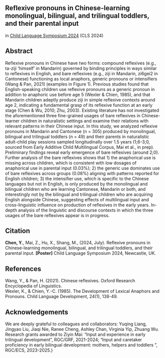 ## Reflexive pronouns in Chinese-learning monolingual, bilingual, and trilingual toddlers, and their parental input

in [Child Language Symposium 2024](https://blogs.ncl.ac.uk/cls2024/) (CLS 2024)

## Abstract
Reflexive pronouns in Chinese have two forms: compound reflexives (e.g., ta-ziji ‘himself’ in Mandarin) governed by binding principles in ways similar to reflexives in English, and bare reflexives (e.g., ziji in Mandarin, zi6gei2 in Cantonese) functioning as local anaphors, generic pronouns or intensifiers (Wang & Pan, 2021) (examples in Figure 1). Previous studies found that English-speaking children use reflexive pronouns as a generic pronoun in addition to anaphoric use before age 5 (Wexler & Chien, 1985), and that Mandarin children adeptly produce ziji in simple reflexive contexts around age 2, indicating a fundamental grasp of its reflexive function at an early stage (Chen & Wu, 2010; Zhu, 2003). Existing literature has not investigated the aforementioned three fine-grained usages of bare reflexives in Chinese-learner children in naturalistic settings and examine their relations with relevant patterns in their Chinese input.
In this study, we analyzed reflexive pronouns in Mandarin and Cantonese (n = 305) produced by monolingual, bilingual and trilingual toddlers (n = 49) and their parents in naturalistic adult-child play sessions sampled longitudinally over 1.5 years (1;6-3;0, sourced from Early Additive Child Multilingual Corpus, Mai et al., in prep). Preliminary findings reveal early emergence of bare reflexives (around 2;0). Further analysis of the bare reflexives shows that 1) the anaphorical use is missing across children, which is consistent with low dosages of anaphorical use in parental input (0.03%); 2) the generic use dominates use of bare reflexives across groups (0.08%) aligning with patterns reported for English children; 3) the intensifier use, which is specific to the Chinese languages but not in English, is only produced by the monolingual and bilingual children who are learning Cantonese, Mandarin or both, and interestingly not by the bilingual and trilingual children who are acquiring English alongside Chinese, suggesting effects of multilingual input and cross-linguistic influence on production of reflexives in the early years. In-depth analysis of the linguistic and discourse contexts in which the three usages of the bare reflexives appear is in progress.


## Citation 
**Chen, Y.**, Mai, Z., Hu, X., Shang, M., (2024, July). Reflexive pronouns in Chinese-learning monolingual, bilingual, and trilingual toddlers, and their parental input. **[Poster]** Child Language Symposium 2024, Newcastle, UK.

## References
Wang, Y., & Pan, H. (2021). Chinese reflexives. Oxford Research Encyclopedia of Linguistics. \
Wexler, K., & Chien, Y.-C. (1985). The Development of Lexical Anaphors and Pronouns. Child Language Development, 24(1), 138-49.

## Acknowledgements
We are deeply grateful to colleagues and collaborators: Yuqing Liang, Jingyao Liu, Jiaqi Nie, Ranee Cheng, Ashley Chan, Virginia Yip, Zhuang Wu. Research grants awarded to Ziyin Mai: “Input and experience in early trilingual development”, RGC/GRF, 2021-2024; “Input and caretaker proficiency in early bilingual development: mothers, helpers and toddlers ”, RGC/ECS, 2023-2025.}

